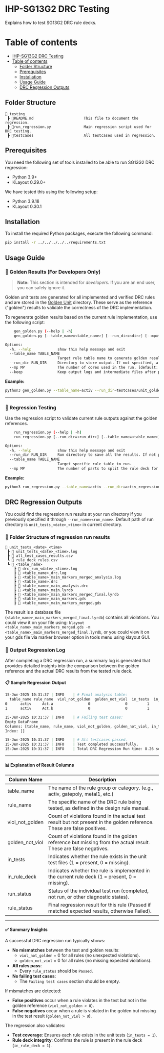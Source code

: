 IHP-SG13G2 DRC Testing
======================

Explains how to test SG13G2 DRC rule decks.

# Table of contents

- [IHP-SG13G2 DRC Testing](#ihp-sg13g2-drc-testing)
- [Table of contents](#table-of-contents)
  - [Folder Structure](#folder-structure)
  - [Prerequisites](#prerequisites)
  - [Installation](#installation)
  - [Usage Guide](#usage-guide)
  - [DRC Regression Outputs](#drc-regression-outputs)

## Folder Structure

```text
📁 testing
 ┣ 📜README.md                       This file to document the regression.
 ┣ 📜run_regression.py               Main regression script used for DRC testing.
 ┣ 📁testcases                       All testcases used in regression.
 ```

## **Prerequisites**

You need the following set of tools installed to be able to run SG13G2 DRC regression:

- Python 3.9+
- KLayout 0.29.0+

We have tested this using the following setup:
- Python 3.9.18
- KLayout 0.30.1

## Installation

To install the required Python packages, execute the following command:

```bash
pip install -r ../../../../../requirements.txt
```

## **Usage Guide**

### 🧪 Golden Results (For Developers Only)

> **Note:** This section is intended for *developers*. If you are an end user, you can safely ignore it.

Golden unit tests are generated for all implemented and verified DRC rules and are stored in the [Golden Unit](./testcases/unit_golden/) directory. These serve as the reference ("golden") results to validate the correctness of the DRC implementation.

To regenerate golden results based on the current rule implementation, use the following script:

```bash
    gen_golden.py (--help | -h)
    gen_golden.py [--table_name=<table_name>] [--run_dir=<dir>] [--mp=<num>] [--keep]

Options:
  -h, --help            show this help message and exit
  --table_name TABLE_NAME
                        Target rule table name to generate golden results for.
  --run_dir RUN_DIR     Directory to store output. If not specified, a timestamped folder will be created.
  --mp MP               The number of cores used in the run. [default: 1]
  --keep                Keep output logs and intermediate files after processing.
```

**Example:**

```bash
python3 gen_golden.py --table_name=activ --run_dir=testcases/unit_golden
```

---

### 🔁 Regression Testing

Use the regression script to validate current rule outputs against the golden references.

```bash
    run_regression.py (--help | -h)
    run_regression.py [--run_dir=<run_dir>] [--table_name=<table_name>] [--mp=<num>]

Options:
  -h, --help            show this help message and exit
  --run_dir RUN_DIR     Run directory to save all the results. If not provided, a timestamped directory will be created.
  --table_name TABLE_NAME
                        Target specific rule table to run.
  --mp MP               The number of parts to split the rule deck for parallel execution. [default: 1]
```

**Example:**

```bash
python3 run_regression.py --table_name=activ --run_dir=activ_regression
```

## DRC Regression Outputs

You could find the regression run results at your run directory if you previously specified it through `--run_name=<run_name>`. Default path of run directory is `unit_tests_<date>_<time>` in current directory.

### 📁 Folder Structure of regression run results

```text
📁 unit_tests_<date>_<time>
 ┣ 📜 unit_tests_<date>_<time>.log
 ┣ 📜 all_test_cases_results.csv
 ┗ 📜 rule_deck_rules.csv
 ┗ 📁 <table_name>
    ┣ 📜 drc_run_<date>_<time>.log  
    ┣ 📜 <table_name>_drc.log
    ┣ 📜 <table_name>_main_markers_merged_analysis.log
    ┣ 📜 <table_name>.drc                     
    ┣ 📜 <table_name>_main_analysis.drc  
    ┣ 📜 <table_name>_main.lyrdb        
    ┣ 📜 <table_name>_main_markers_merged_final.lyrdb
    ┣ 📜 <table_name>_main_markers.gds  
    ┣ 📜 <table_name>_main_markers_merged.gds
 ```

The result is a database file (`<table_name>_main_markers_merged_final.lyrdb`) contains all violations. 
You could view it on your file using: `klayout <table_name>_main_markers_merged.gds -m <table_name>_main_markers_merged_final.lyrdb`, or you could view it on your gds file via marker browser option in tools menu using klayout GUI.


### 🧾 Output Regression Log

After completing a DRC regression run, a summary log is generated that provides detailed insights into the comparison between the golden reference and the actual DRC results from the tested rule deck.

#### 📋 Sample Regression Output

```bash
15-Jun-2025 10:31:37 | INFO    | # Final analysis table:
  table_name rule_name  viol_not_golden  golden_not_viol  in_tests  in_rule_deck run_status rule_status
0      activ     Act.a                0                0         1             1  completed      Passed
1      activ     Act.b                0                0         1             1  completed      Passed

15-Jun-2025 10:31:37 | INFO    | # Failing test cases:
Empty DataFrame
Columns: [table_name, rule_name, viol_not_golden, golden_not_viol, in_tests, in_rule_deck, run_status, rule_status]
Index: []

15-Jun-2025 10:31:37 | INFO    | # All testcases passed.
15-Jun-2025 10:31:37 | INFO    | Test completed successfully.
15-Jun-2025 10:31:37 | INFO    | Total DRC Regression Run time: 8.26 seconds
```

---

#### 📊 Explanation of Result Columns

| Column Name         | Description                                                                                                                                          |
|---------------------|------------------------------------------------------------------------------------------------------------------------------------------------------|
| table_name          | The name of the rule group or category. (e.g., activ, gatepoly, metal1, etc.)                                  |
| rule_name           | The specific name of the DRC rule being tested, as defined in the design rule manual.                               |
| viol_not_golden     | Count of violations found in the actual test result but not present in the golden reference. These are false positives.                             |
| golden_not_viol     | Count of violations found in the golden reference but missing from the actual result. These are false negatives.                                     |
| in_tests            | Indicates whether the rule exists in the unit test files (1 = present, 0 = missing).                                                                |
| in_rule_deck        | Indicates whether the rule is implemented in the current rule deck (1 = present, 0 = missing).                                                      |
| run_status          | Status of the individual test run (completed, not run, or other diagnostic states).                                                                  |
| rule_status         | Final regression result for this rule (Passed if matched expected results, otherwise Failed).                                                       |

---

#### ✅ Summary Insights

A successful DRC regression run typically shows:

- **No mismatches** between the test and golden results:
  - `viol_not_golden` = 0 for all rules (no unexpected violations).
  - `golden_not_viol` = 0 for all rules (no missing expected violations).
- **All rules pass**:  
  - Every `rule_status` should be `Passed`.
- **No failing test cases**:  
  - The `Failing test cases` section should be empty.


If mismatches are detected:

- **False positives** occur when a rule violates in the test but not in the golden reference (`viol_not_golden > 0`).
- **False negatives** occur when a rule is violated in the golden but missing in the test result (`golden_not_viol > 0`).


The regression also validates:

- **Test coverage**: Ensures each rule exists in the unit tests (`in_tests = 1`).
- **Rule deck integrity**: Confirms the rule is present in the rule deck (`in_rule_deck = 1`).
